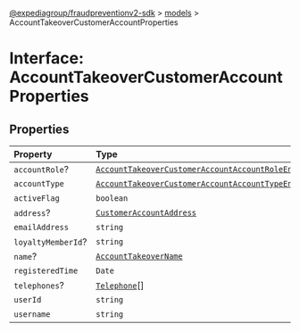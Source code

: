 [@expediagroup/fraudpreventionv2-sdk](../../index.md) > [models](../index.md) > AccountTakeoverCustomerAccountProperties

# Interface: AccountTakeoverCustomerAccountProperties

## Properties

| Property | Type | Description | Source |
| :------ | :------ | :------ | :------ |
| `accountRole`? | [`AccountTakeoverCustomerAccountAccountRoleEnum`](../type-aliases/AccountTakeoverCustomerAccountAccountRoleEnum.md) | - | models/AccountTakeoverCustomerAccount.ts:121 |
| `accountType` | [`AccountTakeoverCustomerAccountAccountTypeEnum`](../type-aliases/AccountTakeoverCustomerAccountAccountTypeEnum.md) | - | models/AccountTakeoverCustomerAccount.ts:120 |
| `activeFlag` | `boolean` | - | models/AccountTakeoverCustomerAccount.ts:128 |
| `address`? | [`CustomerAccountAddress`](../classes/CustomerAccountAddress.md) | - | models/AccountTakeoverCustomerAccount.ts:126 |
| `emailAddress` | `string` | - | models/AccountTakeoverCustomerAccount.ts:124 |
| `loyaltyMemberId`? | `string` | - | models/AccountTakeoverCustomerAccount.ts:129 |
| `name`? | [`AccountTakeoverName`](../classes/AccountTakeoverName.md) | - | models/AccountTakeoverCustomerAccount.ts:122 |
| `registeredTime` | `Date` | - | models/AccountTakeoverCustomerAccount.ts:127 |
| `telephones`? | [`Telephone`](../classes/Telephone.md)[] | - | models/AccountTakeoverCustomerAccount.ts:125 |
| `userId` | `string` | - | models/AccountTakeoverCustomerAccount.ts:119 |
| `username` | `string` | - | models/AccountTakeoverCustomerAccount.ts:123 |
